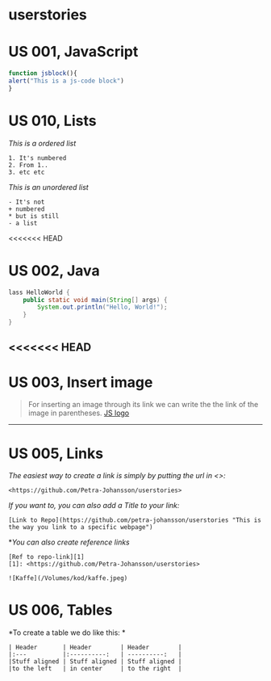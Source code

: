 # userstories

# US 001, JavaScript
```js
function jsblock(){
alert("This is a js-code block")
}
```

# US 010, Lists
*This is a ordered list*
```
1. It's numbered
2. From 1..
3. etc etc
```
*This is an unordered list*
```
- It's not
+ numbered
* but is still
- a list
```
<<<<<<< HEAD
# US 002, Java
```java
lass HelloWorld {
    public static void main(String[] args) {
        System.out.println("Hello, World!"); 
    }
}
```
<<<<<<< HEAD
---

# US 003, Insert image
> For inserting an image through its link we can write the the link of the image in parentheses.
[JS logo](https://static.javatpoint.com/images/javascript/javascript_logo.png)
---


# US 005, Links

*The easiest way to create a link is simply by putting the url in <>:*
```
<https://github.com/Petra-Johansson/userstories>

```
*If you want to, you can also add a Title to your link:*
```
[Link to Repo](https://github.com/petra-johansson/userstories "This is the way you link to a specific webpage")

```

**You can also create reference links*
```
[Ref to repo-link][1]
[1]: <https://github.com/Petra-Johansson/userstories>

``` 

```
![Kaffe](/Volumes/kod/kaffe.jpeg)
```

# US 006, Tables
*To create a table we do like this: *
```
| Header       | Header        | Header        |
|:---          |:----------:   | ----------:   |
|Stuff aligned | Stuff aligned | Stuff aligned |
|to the left   | in center     | to the right  |
```

